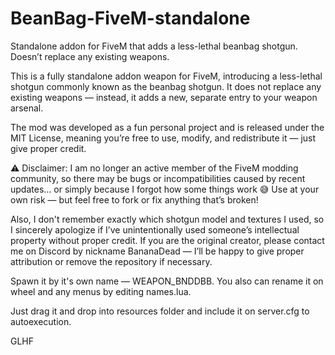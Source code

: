 # BeanBag-FiveM-standalone
Standalone addon for FiveM that adds a less-lethal beanbag shotgun. Doesn’t replace any existing weapons.

This is a fully standalone addon weapon for FiveM, introducing a less-lethal shotgun commonly known as the beanbag shotgun.
It does not replace any existing weapons — instead, it adds a new, separate entry to your weapon arsenal.

The mod was developed as a fun personal project and is released under the MIT License, meaning you’re free to use, modify, and redistribute it — just give proper credit.

⚠️ Disclaimer: I am no longer an active member of the FiveM modding community, so there may be bugs or incompatibilities caused by recent updates… or simply because I forgot how some things work 😅
Use at your own risk — but feel free to fork or fix anything that’s broken!

Also, I don't remember exactly which shotgun model and textures I used, so I sincerely apologize if I’ve unintentionally used someone’s intellectual property without proper credit.
If you are the original creator, please contact me on Discord by nickname BananaDead — I’ll be happy to give proper attribution or remove the repository if necessary.

Spawn it by it's own name — WEAPON_BNDDBB.
You also can rename it on wheel and any menus by editing names.lua.

Just drag it and drop into resources folder and include it on server.cfg to autoexecution. 

GLHF
